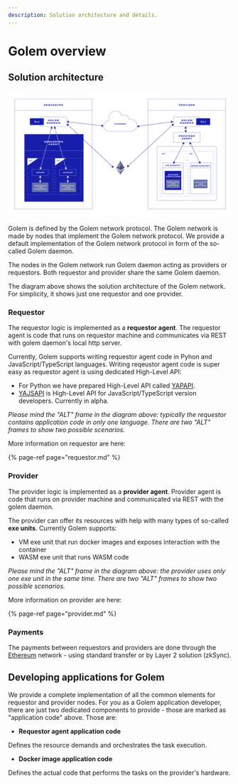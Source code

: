 ```yaml
---
description: Solution architecture and details.
---
```


# Golem overview

## Solution architecture

![](../.gitbook/assets/tutorial-06.jpg)

Golem is defined by the Golem network protocol. The Golem network is made by nodes that implement the Golem network protocol. We provide a default implementation of the Golem network protocol in form of the so-called Golem daemon.

The nodes in the Golem network run Golem daemon acting as providers or requestors. Both requestor and provider share the same Golem daemon. 

The diagram above shows the solution architecture of the Golem network. For simplicity, it shows just one requestor and one provider.   

### Requestor

The requestor logic is implemented as a **requestor agent**. The requestor agent is code that runs on requestor machine and communicates via REST with golem daemon's local http server. 

Currently, Golem supports writing requestor agent code in Pyhon and JavaScript/TypeScript languages. Writing reqeustor agent code is super easy as requestor agent is using dedicated High-Level API:

* For Python we have prepared High-Level API called [YAPAPI](https://github.com/golemfactory/yapapi). 
* [YAJSAPI](https://github.com/golemfactory/yajsapi) is High-Level API for JavaScript/TypeScript version developers. Currently in alpha. 

_Please mind the "ALT"  frame in the diagram above: typically the requestor contains application code in only one language. There are two "ALT" frames to show two possible scenarios._

More information on requestor are here:

{% page-ref page="requestor.md" %}

### Provider

The provider logic is implemented as a **provider agent**.  Provider agent is code that runs on provider machine and communicated via REST with the golem daemon.

The provider can offer its resources with help with many types of so-called **exe units**. Currently Golem supports:

* VM exe unit that run docker images and exposes interaction with the container
* WASM exe unit that runs WASM code

_Please mind the "ALT"  frame in the diagram above: the provider uses only one exe unit in the same time. There are two "ALT" frames to show two possible scenarios._

More information on provider are here:

{% page-ref page="provider.md" %}

### Payments

The payments between requestors and providers are done through the [Ethereum](https://ethereum.org/) network - using standard transfer or by Layer 2 solution \(zkSync\).

## Developing applications for Golem

We provide a complete implementation of all the common elements for requestor and provider nodes. For you as a Golem application developer, there are just two dedicated components to provide - those are marked as "application code" above. Those are:

* **Requestor agent application code**

Defines the resource demands and orchestrates the task execution.

* **Docker image application code**

Defines the actual code that performs the tasks on the provider's hardware.

